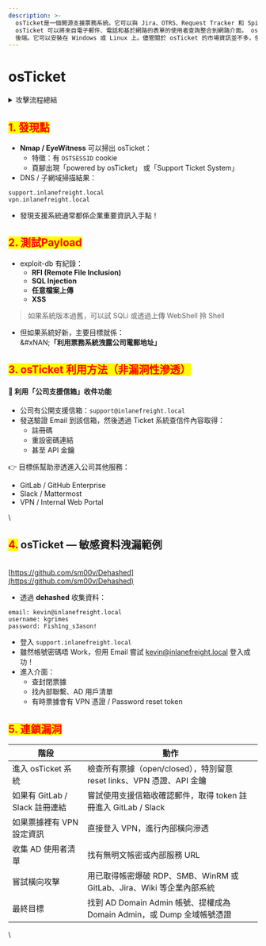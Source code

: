 ```yaml
---
description: >-
  osTicket是一個開源支援票務系統。它可以與 Jira、OTRS、Request Tracker 和 Spiceworks 等系統進行比較。
  osTicket 可以將來自電子郵件、電話和基於網路的表單的使用者查詢整合到網路介面。 osTicket 是用 PHP 寫的，並使用 MySQL
  後端。它可以安裝在 Windows 或 Linux 上。儘管關於 osTicket 的市場資訊並不多，但用
---
```


# osTicket



<details>

<summary>攻擊流程總結</summary>

1️⃣ DNS 枚舉 + EyeWitness 發現 osTicket\
2️⃣ 嘗試登陸（用 email or 從 dehashed 泄露帳密）\
3️⃣ 瀏覽 ticket，獲取敏感內部資料\
4️⃣ 使用 ticket 洩露資料註冊其他系統 / 拿 API Token\
5️⃣ 如果有 VPN / Internal Portal 密碼，登入滲透\
6️⃣ 找機會提權，直攻 Active Directory

</details>



## <mark style="color:red;">**1. 發現點**</mark>

* **Nmap / EyeWitness** 可以掃出 osTicket：
  * 特徵：有 `OSTSESSID` cookie
  * 頁腳出現「powered by osTicket」 或「Support Ticket System」
* DNS / 子網域掃描結果：

```
support.inlanefreight.local
vpn.inlanefreight.local
```

* 發現支援系統通常都係企業重要資訊入手點！



## <mark style="color:red;">**2. 測試Payload**</mark>

* exploit-db 有紀錄：
  * **RFI (Remote File Inclusion)**
  * **SQL Injection**
  * **任意檔案上傳**
  * **XSS**

> 如果系統版本過舊，可以試 SQLi 或透過上傳 WebShell 拎 Shell

* 但如果系統好新，主要目標就係：\
  &#xNAN;**「利用票務系統洩露公司電郵地址」**

## <mark style="color:red;">3.   osTicket 利用方法（非漏洞性滲透）</mark>

#### 🎯 利用「公司支援信箱」收件功能

* 公司有公開支援信箱：`support@inlanefreight.local`
* 發送驗證 Email 到該信箱，然後透過 Ticket 系統查信件內容取得：
  * 註冊碼
  * 重設密碼連結
  * 甚至 API 金鑰

👉 目標係幫助滲透進入公司其他服務：

* GitLab / GitHub Enterprise
* Slack / Mattermost
* VPN / Internal Web Portal

\


## <mark style="color:red;">4.</mark> osTicket — 敏感資料洩漏範例

\
[https://github.com/sm00v/Dehashed](https://github.com/sm00v/Dehashed)

* 透過 **dehashed** 收集資料：

```
email: kevin@inlanefreight.local
username: kgrimes
password: Fish1ng_s3ason!
```

* 登入 `support.inlanefreight.local`
* 雖然帳號密碼唔 Work，但用 Email 嘗試 kevin@inlanefreight.local 登入成功！
* 進入介面：
  * 查封閉票據
  * 找內部聯繫、AD 用戶清單
  * 有時票據會有 VPN 憑證 / Password reset token











## <mark style="color:red;">5. 連鎖漏洞</mark>

| 階段                      | 動作                                                    |
| ----------------------- | ----------------------------------------------------- |
| 進入 osTicket 系統          | 檢查所有票據（open/closed），特別留意 reset links、VPN 憑證、API 金鑰    |
| 如果有 GitLab / Slack 註冊連結 | 嘗試使用支援信箱收確認郵件，取得 token 註冊進入 GitLab / Slack            |
| 如果票據裡有 VPN 設定資訊         | 直接登入 VPN，進行內部橫向滲透                                     |
| 收集 AD 使用者清單             | 找有無明文帳密或內部服務 URL                                      |
| 嘗試橫向攻擊                  | 用已取得帳密爆破 RDP、SMB、WinRM 或 GitLab、Jira、Wiki 等企業內部系統     |
| 最終目標                    | 找到 AD Domain Admin 帳號、提權成為 Domain Admin，或 Dump 全域帳號憑證 |

\

